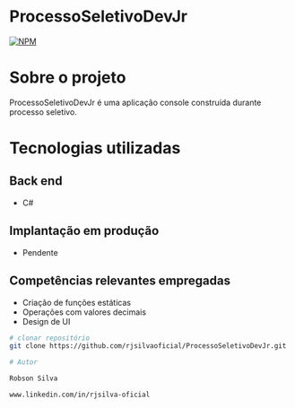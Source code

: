 # ProcessoSeletivoDevJr

[![NPM](https://img.shields.io/github/license/rjsilvaoficial/ContosoUniversityMVC)](https://github.com/rjsilvaoficial/ContosoUniversityMVC/blob/master/License)


# Sobre o projeto

ProcessoSeletivoDevJr é uma aplicação console construída durante processo seletivo.


# Tecnologias utilizadas
## Back end

- C#

## Implantação em produção
- Pendente

## Competências relevantes empregadas
- Criação de funções estáticas 
- Operações com valores decimais
- Design de UI

```bash
# clonar repositório
git clone https://github.com/rjsilvaoficial/ProcessoSeletivoDevJr.git

# Autor

Robson Silva

www.linkedin.com/in/rjsilva-oficial


